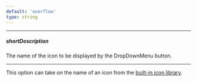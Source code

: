 ```yaml
---
default: 'overflow'
type: string
---
```

---
##### shortDescription
The name of the icon to be displayed by the DropDownMenu button.

---
This option can take on the name of an icon from the [built-in icon library](/concepts/60%20Themes/30%20Icon%20Library '/Documentation/Guide/Themes/Icon_Library/').